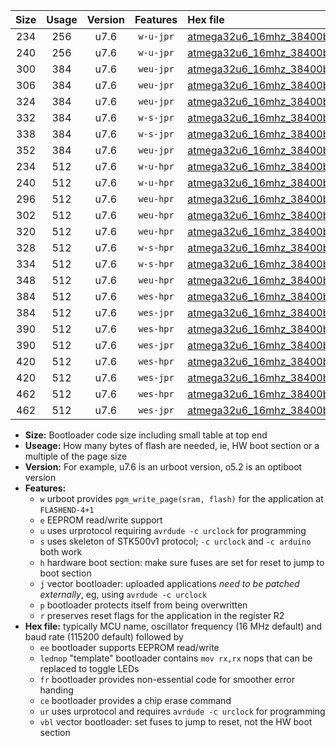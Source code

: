 |Size|Usage|Version|Features|Hex file|
|:-:|:-:|:-:|:-:|:--|
|234|256|u7.6|`w-u-jpr`|[atmega32u6_16mhz_38400bps_ur_vbl.hex](https://raw.githubusercontent.com/stefanrueger/urboot/main/atmega32u6_16mhz_38400bps_ur_vbl.hex)|
|240|256|u7.6|`w-u-jpr`|[atmega32u6_16mhz_38400bps_lednop_ur_vbl.hex](https://raw.githubusercontent.com/stefanrueger/urboot/main/atmega32u6_16mhz_38400bps_lednop_ur_vbl.hex)|
|300|384|u7.6|`weu-jpr`|[atmega32u6_16mhz_38400bps_ee_ur_vbl.hex](https://raw.githubusercontent.com/stefanrueger/urboot/main/atmega32u6_16mhz_38400bps_ee_ur_vbl.hex)|
|306|384|u7.6|`weu-jpr`|[atmega32u6_16mhz_38400bps_ee_lednop_ur_vbl.hex](https://raw.githubusercontent.com/stefanrueger/urboot/main/atmega32u6_16mhz_38400bps_ee_lednop_ur_vbl.hex)|
|324|384|u7.6|`weu-jpr`|[atmega32u6_16mhz_38400bps_ee_lednop_fr_ur_vbl.hex](https://raw.githubusercontent.com/stefanrueger/urboot/main/atmega32u6_16mhz_38400bps_ee_lednop_fr_ur_vbl.hex)|
|332|384|u7.6|`w-s-jpr`|[atmega32u6_16mhz_38400bps_vbl.hex](https://raw.githubusercontent.com/stefanrueger/urboot/main/atmega32u6_16mhz_38400bps_vbl.hex)|
|338|384|u7.6|`w-s-jpr`|[atmega32u6_16mhz_38400bps_lednop_vbl.hex](https://raw.githubusercontent.com/stefanrueger/urboot/main/atmega32u6_16mhz_38400bps_lednop_vbl.hex)|
|352|384|u7.6|`weu-jpr`|[atmega32u6_16mhz_38400bps_ee_lednop_fr_ce_ur_vbl.hex](https://raw.githubusercontent.com/stefanrueger/urboot/main/atmega32u6_16mhz_38400bps_ee_lednop_fr_ce_ur_vbl.hex)|
|234|512|u7.6|`w-u-hpr`|[atmega32u6_16mhz_38400bps_ur.hex](https://raw.githubusercontent.com/stefanrueger/urboot/main/atmega32u6_16mhz_38400bps_ur.hex)|
|240|512|u7.6|`w-u-hpr`|[atmega32u6_16mhz_38400bps_lednop_ur.hex](https://raw.githubusercontent.com/stefanrueger/urboot/main/atmega32u6_16mhz_38400bps_lednop_ur.hex)|
|296|512|u7.6|`weu-hpr`|[atmega32u6_16mhz_38400bps_ee_ur.hex](https://raw.githubusercontent.com/stefanrueger/urboot/main/atmega32u6_16mhz_38400bps_ee_ur.hex)|
|302|512|u7.6|`weu-hpr`|[atmega32u6_16mhz_38400bps_ee_lednop_ur.hex](https://raw.githubusercontent.com/stefanrueger/urboot/main/atmega32u6_16mhz_38400bps_ee_lednop_ur.hex)|
|320|512|u7.6|`weu-hpr`|[atmega32u6_16mhz_38400bps_ee_lednop_fr_ur.hex](https://raw.githubusercontent.com/stefanrueger/urboot/main/atmega32u6_16mhz_38400bps_ee_lednop_fr_ur.hex)|
|328|512|u7.6|`w-s-hpr`|[atmega32u6_16mhz_38400bps.hex](https://raw.githubusercontent.com/stefanrueger/urboot/main/atmega32u6_16mhz_38400bps.hex)|
|334|512|u7.6|`w-s-hpr`|[atmega32u6_16mhz_38400bps_lednop.hex](https://raw.githubusercontent.com/stefanrueger/urboot/main/atmega32u6_16mhz_38400bps_lednop.hex)|
|348|512|u7.6|`weu-hpr`|[atmega32u6_16mhz_38400bps_ee_lednop_fr_ce_ur.hex](https://raw.githubusercontent.com/stefanrueger/urboot/main/atmega32u6_16mhz_38400bps_ee_lednop_fr_ce_ur.hex)|
|384|512|u7.6|`wes-hpr`|[atmega32u6_16mhz_38400bps_ee.hex](https://raw.githubusercontent.com/stefanrueger/urboot/main/atmega32u6_16mhz_38400bps_ee.hex)|
|384|512|u7.6|`wes-jpr`|[atmega32u6_16mhz_38400bps_ee_vbl.hex](https://raw.githubusercontent.com/stefanrueger/urboot/main/atmega32u6_16mhz_38400bps_ee_vbl.hex)|
|390|512|u7.6|`wes-hpr`|[atmega32u6_16mhz_38400bps_ee_lednop.hex](https://raw.githubusercontent.com/stefanrueger/urboot/main/atmega32u6_16mhz_38400bps_ee_lednop.hex)|
|390|512|u7.6|`wes-jpr`|[atmega32u6_16mhz_38400bps_ee_lednop_vbl.hex](https://raw.githubusercontent.com/stefanrueger/urboot/main/atmega32u6_16mhz_38400bps_ee_lednop_vbl.hex)|
|420|512|u7.6|`wes-hpr`|[atmega32u6_16mhz_38400bps_ee_lednop_fr.hex](https://raw.githubusercontent.com/stefanrueger/urboot/main/atmega32u6_16mhz_38400bps_ee_lednop_fr.hex)|
|420|512|u7.6|`wes-jpr`|[atmega32u6_16mhz_38400bps_ee_lednop_fr_vbl.hex](https://raw.githubusercontent.com/stefanrueger/urboot/main/atmega32u6_16mhz_38400bps_ee_lednop_fr_vbl.hex)|
|462|512|u7.6|`wes-hpr`|[atmega32u6_16mhz_38400bps_ee_lednop_fr_ce.hex](https://raw.githubusercontent.com/stefanrueger/urboot/main/atmega32u6_16mhz_38400bps_ee_lednop_fr_ce.hex)|
|462|512|u7.6|`wes-jpr`|[atmega32u6_16mhz_38400bps_ee_lednop_fr_ce_vbl.hex](https://raw.githubusercontent.com/stefanrueger/urboot/main/atmega32u6_16mhz_38400bps_ee_lednop_fr_ce_vbl.hex)|

- **Size:** Bootloader code size including small table at top end
- **Useage:** How many bytes of flash are needed, ie, HW boot section or a multiple of the page size
- **Version:** For example, u7.6 is an urboot version, o5.2 is an optiboot version
- **Features:**
  + `w` urboot provides `pgm_write_page(sram, flash)` for the application at `FLASHEND-4+1`
  + `e` EEPROM read/write support
  + `u` uses urprotocol requiring `avrdude -c urclock` for programming
  + `s` uses skeleton of STK500v1 protocol; `-c urclock` and `-c arduino` both work
  + `h` hardware boot section: make sure fuses are set for reset to jump to boot section
  + `j` vector bootloader: uploaded applications *need to be patched externally*, eg, using `avrdude -c urclock`
  + `p` bootloader protects itself from being overwritten
  + `r` preserves reset flags for the application in the register R2
- **Hex file:** typically MCU name, oscillator frequency (16 MHz default) and baud rate (115200 default) followed by
  + `ee` bootloader supports EEPROM read/write
  + `lednop` "template" bootloader contains `mov rx,rx` nops that can be replaced to toggle LEDs
  + `fr` bootloader provides non-essential code for smoother error handing
  + `ce` bootloader provides a chip erase command
  + `ur` uses urprotocol and requires `avrdude -c urclock` for programming
  + `vbl` vector bootloader: set fuses to jump to reset, not the HW boot section
